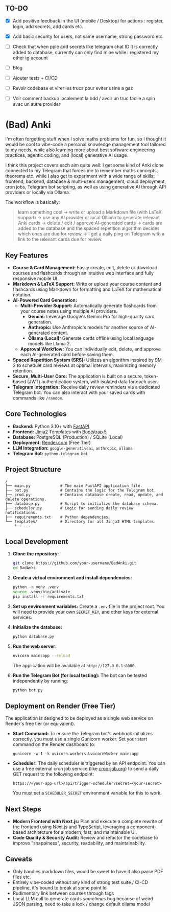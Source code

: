 
## TO-DO 

- [x] Add positive feedback in the UI (mobile / Desktop) for actions : register, login, add secrets, add cards etc.
- [x] Add basic security for users, not same username, strong password etc.
- [ ] Check that when pple add secrets like telegram chat ID it is correctly added to database, currently can only find mine while i registered my other tg account
- [ ] Blog
- [ ] Ajouter tests + CI/CD
- [ ] Revoir codebase et virer les trucs pour eviter usine a gaz
- [ ] Voir comment backup localement la bdd / avoir un truc facile a spin avec un autre provider


# (Bad) Anki

I'm often forgetting stuff when I solve maths problems for fun, so I thought it would be cool to vibe-code a personal knowledge management tool tailored to my needs, while also learning more about best software engineering practices, agentic coding, and (local) generative AI usage.

I think this project covers each aim quite well: I get some kind of Anki clone connected to my Telegram that forces me to remember maths concepts, theorems etc. while I also get to experiment with a wide range of skills: frontend, backend, database & multi-users management, cloud deployment, cron jobs, Telegram bot scripting, as well as using generative AI through API providers or locally via Ollama.

The workflow is basically: 

>learn something cool → write or upload a Markdown file (with LaTeX support) → use any AI provider or local Ollama to generate relevant Anki cards → delete / edit / approve AI-generated cards → cards are added to the database and the spaced repetition algorithm decides which ones are due for review → I get a daily ping on Telegram with a link to the relevant cards due for review.


## Key Features

*   **Course & Card Management:** Easily create, edit, delete or download courses and flashcards through an intuitive web interface and fully responsive mobile UI.
*   **Markdown & LaTeX Support:** Write or upload your course content and flashcards using Markdown for formatting and LaTeX for mathematical notation.
*   **AI-Powered Card Generation:**
    *   **Multi-Provider Support:** Automatically generate flashcards from your course notes using multiple AI providers.
        *   **Gemini:** Leverage Google's Gemini Pro for high-quality card generation.
        *   **Anthropic:** Use Anthropic's models for another source of AI-generated content.
        *   **Ollama (Local):** Generate cards offline using local language models like Llama 2.
    *   **Approval Workflow:** You can individually edit, delete, and approve each AI-generated card before saving them.
*   **Spaced Repetition System (SRS):** Utilizes an algorithm inspired by SM-2 to schedule card reviews at optimal intervals, maximizing memory retention.
*   **Secure, Multi-User Core:** The application is built on a secure, token-based (JWT) authentication system, with isolated data for each user.
*   **Telegram Integration:** Receive daily review reminders via a dedicated Telegram bot. You can also interact with your saved cards with commands like `/random`.

## Core Technologies

*   **Backend:** Python 3.10+ with [FastAPI](https://fastapi.tiangolo.com/)
*   **Frontend:** [Jinja2](https://jinja.palletsprojects.com/) Templates with [Bootstrap 5](https://getbootstrap.com/)
*   **Database:** PostgreSQL (Production) / SQLite (Local)
*   **Deployment:** [Render.com](https://render.com/) (Free Tier)
*   **LLM Integration:** `google-generativeai`, `anthropic`, `ollama`
*   **Telegram Bot:** `python-telegram-bot`

## Project Structure
```
/
├── main.py             # The main FastAPI application file.
├── bot.py              # Contains the logic for the Telegram bot.
├── crud.py             # Contains database create, read, update, and delete operations.
├── database.py         # Script to initialize the database schema.
├── scheduler.py        # Logic for sending daily review notifications.
├── requirements.txt    # Python dependencies.
└── templates/          # Directory for all Jinja2 HTML templates.
    └── ...
```

## Local Development

1.  **Clone the repository:**
    ```bash
    git clone https://github.com/your-username/BadAnki.git
    cd BadAnki
    ```

2.  **Create a virtual environment and install dependencies:**
    ```bash
    python -m venv .venv
    source .venv/bin/activate
    pip install -r requirements.txt
    ```

3.  **Set up environment variables:**
    Create a `.env` file in the project root. You will need to provide your own `SECRET_KEY`, and other keys for external services.

4.  **Initialize the database:**
    ```bash
    python database.py
    ```

5.  **Run the web server:**
    ```bash
    uvicorn main:app --reload
    ```
    The application will be available at `http://127.0.0.1:8000`.

6.  **Run the Telegram Bot (for local testing):**
    The bot can be tested independently by running:
    ```bash
    python bot.py
    ```

## Deployment on Render (Free Tier)

The application is designed to be deployed as a single web service on Render's free tier (or equivalent).

*   **Start Command:** To ensure the Telegram bot's webhook initializes correctly, you must use a single Gunicorn worker. Set your start command on the Render dashboard to:
    ```
    gunicorn -w 1 -k uvicorn.workers.UvicornWorker main:app
    ```

*   **Scheduler:** The daily scheduler is triggered by an API endpoint. You can use a free external cron job service (like [cron-job.org](https://cron-job.org/)) to send a daily GET request to the following endpoint:
    ```
    https://<your-app-url>/api/trigger-scheduler?secret=<your-secret>
    ```
    You must set a `SCHEDULER_SECRET` environment variable for this to work.

## Next Steps

*   **Modern Frontend with Next.js:** Plan and execute a complete rewrite of the frontend using Next.js and TypeScript, leveraging a component-based architecture for a modern, fast, and maintainable UI.
*   **Code Quality & Security Audit:** Review and refactor the codebase to improve "snappiness", security, readability, and maintainability.


## Caveats 
- Only handles markdown files, would be sweet to have it also parse PDF files etc.
- Entirely vibe-coded without any kind of strong test suite / CI-CD pipeline, it's bound to break at some point lol
- Rudimentary link between courses through tags
- Local LLM call to generate cards *sometimes* bug because of weird JSON parsing, need to take a look / change default ollama model

